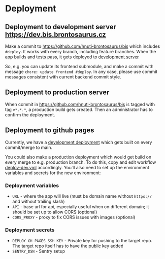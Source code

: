 # Deployment

## Deployment to development server https://dev.bis.brontosaurus.cz

Make a commit to https://github.com/hnuti-brontosaurus/bis which includes `#deploy`. It works with every branch, including feature branches. When the app builds and tests pass, it gets deployed to [development server](https://dev.bis.brontosaurus.cz)

So, e.g. you can update its frontend submodule, and make a commit with message `chore: update frontend #deploy`. In any case, please use commit messages consistent with current backend commit style.

## Deployment to production server

When commit in https://github.com/hnuti-brontosaurus/bis is tagged with tag `v*.*.*`, a production build gets created. Then an administrator has to confirm the deployment.

## Deployment to github pages

Currently, we have a [development deployment](https://github.com/hnuti-brontosaurus/bis-frontend-build-dev) which gets built on every commit/merge to main.

You could also make a production deployment which would get build on every merge to e.g. production branch. To do this, copy and edit workflow [deploy-dev.yml](../.github/workflows/deploy-dev.yml) accordingly. You'll also need to set up the environment variables and secrets for the new environment:

### Deployment variables

- `URL` - where the app will live (must be domain name without `https://` and without trailing slash)
- `API` - base url for api, especially useful when on different domain; it should be set up to allow CORS (optional)
- `CORS_PROXY` - proxy to fix CORS issues with images (optional)

### Deployment secrets

- `DEPLOY_GH_PAGES_SSH_KEY` - Private key for pushing to the target repo. The target repo itself has to have the public key added
- `SENTRY_DSN` - Sentry setup
